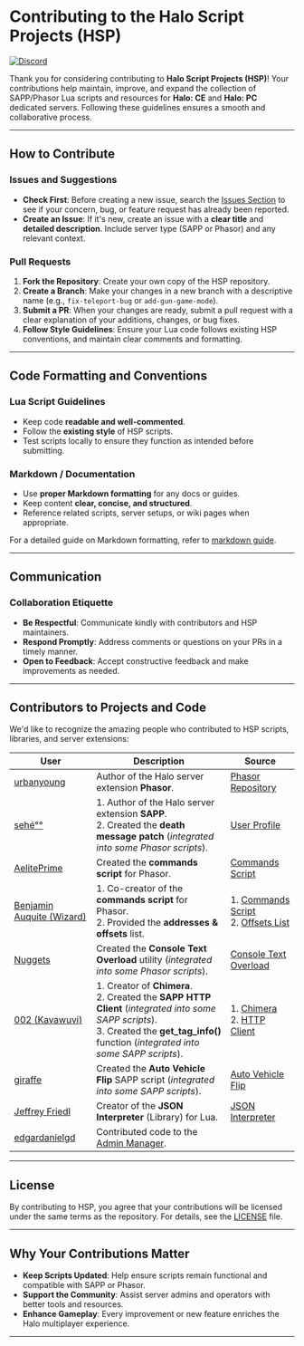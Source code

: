 # Contributing to the Halo Script Projects (HSP)
[![Discord](https://img.shields.io/badge/Discord-Join_Our_Server-7289DA?style=for-the-badge&logo=discord)](https://discord.gg/D76H7RVPC9)

Thank you for considering contributing to **Halo Script Projects (HSP)**! Your contributions help maintain, improve,
and expand the collection of SAPP/Phasor Lua scripts and resources for **Halo: CE** and **Halo: PC** dedicated servers.
Following these guidelines ensures a smooth and collaborative process.

---

## How to Contribute

### Issues and Suggestions

* **Check First**: Before creating a new issue, search
  the [Issues Section](https://github.com/Chalwk/HALO-SCRIPT-PROJECTS/issues) to see if your concern, bug, or feature
  request has already been reported.
* **Create an Issue**: If it's new, create an issue with a **clear title** and **detailed description**. Include server
  type (SAPP or Phasor) and any relevant context.

### Pull Requests

1. **Fork the Repository**: Create your own copy of the HSP repository.
2. **Create a Branch**: Make your changes in a new branch with a descriptive name (e.g., `fix-teleport-bug` or
   `add-gun-game-mode`).
3. **Submit a PR**: When your changes are ready, submit a pull request with a clear explanation of your additions,
   changes, or bug fixes.
4. **Follow Style Guidelines**: Ensure your Lua code follows existing HSP conventions, and maintain clear comments and
   formatting.

---

## Code Formatting and Conventions

### Lua Script Guidelines

* Keep code **readable and well-commented**.
* Follow the **existing style** of HSP scripts.
* Test scripts locally to ensure they function as intended before submitting.

### Markdown / Documentation

* Use **proper Markdown formatting** for any docs or guides.
* Keep content **clear, concise, and structured**.
* Reference related scripts, server setups, or wiki pages when appropriate.

For a detailed guide on Markdown formatting, refer to [markdown guide](https://www.markdownguide.org/).

---

## Communication

### Collaboration Etiquette

* **Be Respectful**: Communicate kindly with contributors and HSP maintainers.
* **Respond Promptly**: Address comments or questions on your PRs in a timely manner.
* **Open to Feedback**: Accept constructive feedback and make improvements as needed.

---

## Contributors to Projects and Code

We'd like to recognize the amazing people who contributed to HSP scripts, libraries, and server extensions:

| **User**                                                            | **Description**                                                                                                                                                                                 | **Source**                                                                                                                                                                     |
|---------------------------------------------------------------------|-------------------------------------------------------------------------------------------------------------------------------------------------------------------------------------------------|--------------------------------------------------------------------------------------------------------------------------------------------------------------------------------|
| [urbanyoung](https://github.com/urbanyoung)                         | Author of the Halo server extension **Phasor**.                                                                                                                                                 | [Phasor Repository](https://github.com/urbanyoung/Phasor)                                                                                                                      |
| [sehé°°](http://halo.isimaginary.com/forum/user-1.html)             | 1. Author of the Halo server extension **SAPP**.<br>2. Created the **death message patch** (*integrated into some Phasor scripts*).                                                             | [User Profile](http://halo.isimaginary.com/forum/user-1.html)                                                                                                                  |
| [AelitePrime](http://phasor.proboards.com/user/37)                  | Created the **commands script** for Phasor.                                                                                                                                                     | [Commands Script](http://pastebin.com/gHiz0A51)                                                                                                                                |
| [Benjamin Auquite (Wizard)](https://github.com/th3w1zard1)          | 1. Co-creator of the **commands script** for Phasor.<br>2. Provided the **addresses & offsets** list.                                                                                           | 1. [Commands Script](http://pastebin.com/gHiz0A51) <br>2. [Offsets List](https://pastebin.com/z4eqrjVN)                                                                        |
| [Nuggets](http://phasor.proboards.com/user/36)                      | Created the **Console Text Overload** utility (*integrated into some Phasor scripts*).                                                                                                          | [Console Text Overload](http://pastebin.com/1dtn0DiM)                                                                                                                          |
| [002 (Kavawuvi)](https://github.com/SnowyMouse)                     | 1. Creator of **Chimera**.<br>2. Created the **SAPP HTTP Client** (*integrated into some SAPP scripts*).<br>3. Created the **get\_tag\_info()** function (*integrated into some SAPP scripts*). | 1. [Chimera](https://opencarnage.net/index.php?/forum/78-chimera-general/) <br>2. [HTTP Client](https://opencarnage.net/index.php?/topic/5998-sapp-http-client/#comment-82077) |
| [giraffe](https://opencarnage.net/index.php?/profile/1463-giraffe/) | Created the **Auto Vehicle Flip** SAPP script (*integrated into some SAPP scripts*).                                                                                                            | [Auto Vehicle Flip](https://opencarnage.net/index.php?/topic/6251-auto-vehicle-flip/)                                                                                          |
| [Jeffrey Friedl](http://regex.info/blog/)                           | Creator of the **JSON Interpreter** (Library) for Lua.                                                                                                                                          | [JSON Interpreter](http://regex.info/blog/lua/json)                                                                                                                            |
| [edgardanielgd](https://github.com/edgardanielgd)                   | Contributed code to the [Admin Manager](https://github.com/Chalwk/HALO-SCRIPT-PROJECTS/releases/tag/AdminManager).                                                                              |                                                                                                                                                                                |

---

## License

By contributing to HSP, you agree that your contributions will be licensed under the same terms as the repository. For
details, see the [LICENSE](LICENSE) file.

---

## Why Your Contributions Matter

* **Keep Scripts Updated**: Help ensure scripts remain functional and compatible with SAPP or Phasor.
* **Support the Community**: Assist server admins and operators with better tools and resources.
* **Enhance Gameplay**: Every improvement or new feature enriches the Halo multiplayer experience.

---